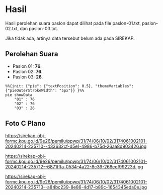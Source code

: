 # Hasil

Hasil perolehan suara paslon dapat dilihat pada file paslon-01.txt, paslon-02.txt, dan paslon-03.txt.

Jika tidak ada, artinya data tersebut belum ada pada SIREKAP.

## Perolehan Suara

 * Paslon 01: **76**.
 * Paslon 02: **76**.
 * Paslon 03: **26**.

```mermaid
%%{init: {"pie": {"textPosition": 0.5}, "themeVariables": {"pieOuterStrokeWidth": "5px"}} }%%
pie showData
    "01" : 76
    "02" : 76
    "03" : 26
```
## Foto C Plano

https://sirekap-obj-formc.kpu.go.id/9e26/pemilu/ppwp/31/74/06/10/02/3174061002101-20240214-235710--433632cf-d5e1-4986-b75d-26aa8d903426.jpg

https://sirekap-obj-formc.kpu.go.id/9e26/pemilu/ppwp/31/74/06/10/02/3174061002101-20240214-235712--6871fffa-0534-4a22-8c39-268eef99223d.jpg

https://sirekap-obj-formc.kpu.go.id/9e26/pemilu/ppwp/31/74/06/10/02/3174061002101-20240214-235713--a84bc239-8e86-4d17-b89c-1654345eda0e.jpg
